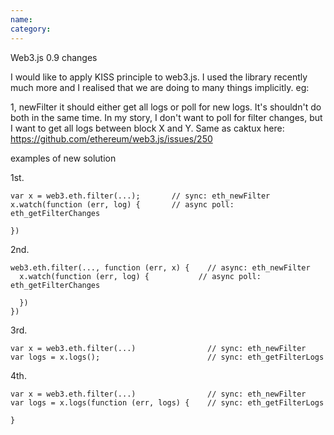 ```yaml
---
name: 
category: 
---
```


Web3.js 0.9 changes

I would like to apply KISS principle to web3.js. I used the library recently much more and I realised that we are doing to many things implicitly. eg:

1,  newFilter it should either get all logs or poll for new logs. It's shouldn't do both in the same time. In my story, I don't want to poll for filter changes, but I want to get all logs between block X and Y. Same as caktux here: https://github.com/ethereum/web3.js/issues/250

  examples of new solution

  1st.

  ```
var x = web3.eth.filter(...);		// sync: eth_newFilter
x.watch(function (err, log) {		// async poll: eth_getFilterChanges
	
})
  ```


  2nd.


  ```
web3.eth.filter(..., function (err, x) { 	// async: eth_newFilter 
	x.watch(function (err, log) { 			// async poll: eth_getFilterChanges

	})											
}) 	

  ```

  3rd.


  ```
var x = web3.eth.filter(...)        		// sync: eth_newFilter
var logs = x.logs();						// sync: eth_getFilterLogs
  ```

  4th.
  ```
var x = web3.eth.filter(...)        		// sync: eth_newFilter
var logs = x.logs(function (err, logs) {	// sync: eth_getFilterLogs

}
  ```
